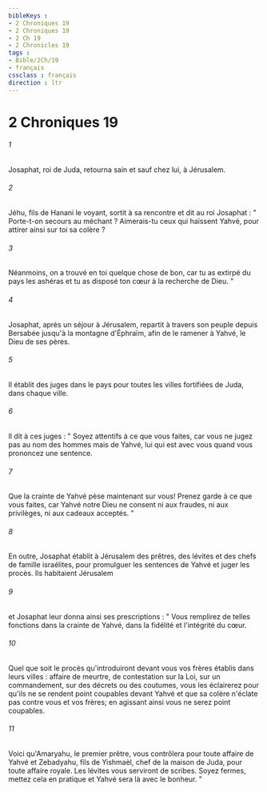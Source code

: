 ```yaml
---
bibleKeys : 
- 2 Chroniques 19
- 2 Chroniques 19
- 2 Ch 19
- 2 Chronicles 19
tags : 
- Bible/2Ch/19
- français
cssclass : français
direction : ltr
---
```


# 2 Chroniques 19

###### 1
Josaphat, roi de Juda, retourna sain et sauf chez lui, à Jérusalem. 
###### 2
Jéhu, fils de Hanani le voyant, sortit à sa rencontre et dit au roi Josaphat : " Porte-t-on secours au méchant ? Aimerais-tu ceux qui haïssent Yahvé, pour attirer ainsi sur toi sa colère ? 
###### 3
Néanmoins, on a trouvé en toi quelque chose de bon, car tu as extirpé du pays les ashéras et tu as disposé ton cœur à la recherche de Dieu. " 
###### 4
Josaphat, après un séjour à Jérusalem, repartit à travers son peuple depuis Bersabée jusqu'à la montagne d'Éphraïm, afin de le ramener à Yahvé, le Dieu de ses pères. 
###### 5
Il établit des juges dans le pays pour toutes les villes fortifiées de Juda, dans chaque ville. 
###### 6
Il dit à ces juges : " Soyez attentifs à ce que vous faites, car vous ne jugez pas au nom des hommes mais de Yahvé, lui qui est avec vous quand vous prononcez une sentence. 
###### 7
Que la crainte de Yahvé pèse maintenant sur vous! Prenez garde à ce que vous faites, car Yahvé notre Dieu ne consent ni aux fraudes, ni aux privilèges, ni aux cadeaux acceptés. " 
###### 8
En outre, Josaphat établit à Jérusalem des prêtres, des lévites et des chefs de famille israélites, pour promulguer les sentences de Yahvé et juger les procès. Ils habitaient Jérusalem 
###### 9
et Josaphat leur donna ainsi ses prescriptions : " Vous remplirez de telles fonctions dans la crainte de Yahvé, dans la fidélité et l'intégrité du cœur. 
###### 10
Quel que soit le procès qu'introduiront devant vous vos frères établis dans leurs villes : affaire de meurtre, de contestation sur la Loi, sur un commandement, sur des décrets ou des coutumes, vous les éclairerez pour qu'ils ne se rendent point coupables devant Yahvé et que sa colère n'éclate pas contre vous et vos frères; en agissant ainsi vous ne serez point coupables. 
###### 11
Voici qu'Amaryahu, le premier prêtre, vous contrôlera pour toute affaire de Yahvé et Zebadyahu, fils de Yishmaèl, chef de la maison de Juda, pour toute affaire royale. Les lévites vous serviront de scribes. Soyez fermes, mettez cela en pratique et Yahvé sera là avec le bonheur. " 
